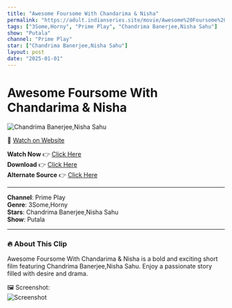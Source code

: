 ```yaml
---
title: "Awesome Foursome With Chandarima & Nisha"
permalink: "https://adult.indianseries.site/movie/Awesome%20Foursome%20With%20Chandarima%20%26%20Nisha"
tags: ["3Some,Horny", "Prime Play", "Chandrima Banerjee,Nisha Sahu"]
show: "Putala"
channel: "Prime Play"
star: ["Chandrima Banerjee,Nisha Sahu"]
layout: post
date: "2025-01-01"
---
```


# Awesome Foursome With Chandarima & Nisha

![Chandrima Banerjee,Nisha Sahu](https://shorts.desisins.com/wp-content/uploads/2024/08/Chandarima-Nisha-Sahu-Putala-Foursome-PrimePlay-DesiSins.com_.jpg)

🔗 [Watch on Website](https://adult.indianseries.site/movie/Awesome%20Foursome%20With%20Chandarima%20%26%20Nisha)

**Watch Now** 👉 [Click Here](https://adult.indianseries.site/movie/Awesome%20Foursome%20With%20Chandarima%20%26%20Nisha)  
**Download** 👉 [Click Here](https://adult.indianseries.site/movie/Awesome%20Foursome%20With%20Chandarima%20%26%20Nisha)  
**Alternate Source** 👉 [Click Here](https://adult.indianseries.site/movie/Awesome%20Foursome%20With%20Chandarima%20%26%20Nisha)

---

**Channel**: Prime Play  
**Genre**: 3Some,Horny  
**Stars**: Chandrima Banerjee,Nisha Sahu  
**Show**: Putala

---

### 🔥 About This Clip

Awesome Foursome With Chandarima & Nisha is a bold and exciting short film featuring Chandrima Banerjee,Nisha Sahu. Enjoy a passionate story filled with desire and drama.
 
🖼️ Screenshot:  
![Screenshot](https://shorts.desisins.com/wp-content/uploads/2024/08/Chandarima-Nisha-Sahu-Putala-Foursome-PrimePlay-DesiSins.com_.jpg)

